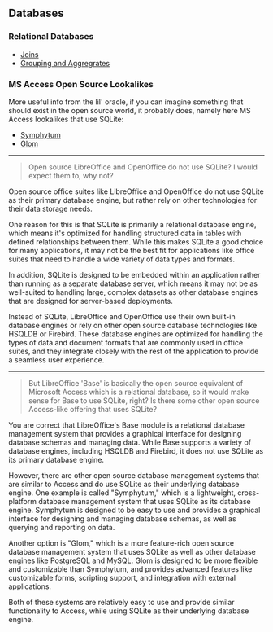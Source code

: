 ## Databases 

### Relational Databases

- [Joins](https://github.com/jonfernq/Learning/blob/main/Databases/Joins.md)
- [Grouping and Aggregrates](https://github.com/jonfernq/Learning/blob/main/Databases/GroupingAndAggregates.md) 

### MS Access Open Source Lookalikes

More useful info from the lil' oracle, if you can imagine something that should exist in the open source world, it probably does, namely here MS Access lookalikes that use SQLite: 

- [Symphytum](https://github.com/giowck/symphytum) 
- [Glom](https://www.osalt.com/glom) 

---
> Open source LibreOffice and OpenOffice do not use SQLite? I would expect them to, why not? 

Open source office suites like LibreOffice and OpenOffice do not use SQLite as their primary database engine, but rather rely on other technologies for their data storage needs.

One reason for this is that SQLite is primarily a relational database engine, which means it's optimized for handling structured data in tables with defined relationships between them. While this makes SQLite a good choice for many applications, it may not be the best fit for applications like office suites that need to handle a wide variety of data types and formats.

In addition, SQLite is designed to be embedded within an application rather than running as a separate database server, which means it may not be as well-suited to handling large, complex datasets as other database engines that are designed for server-based deployments.

Instead of SQLite, LibreOffice and OpenOffice use their own built-in database engines or rely on other open source database technologies like HSQLDB or Firebird. These database engines are optimized for handling the types of data and document formats that are commonly used in office suites, and they integrate closely with the rest of the application to provide a seamless user experience.

---
> But LibreOffice 'Base' is basically the open source equivalent of Microsoft Access which is a relational database, so it would make sense for Base to use SQLite, right? Is there some other open source Access-like offering that uses SQLite?  

You are correct that LibreOffice's Base module is a relational database management system that provides a graphical interface for designing database schemas and managing data. While Base supports a variety of database engines, including HSQLDB and Firebird, it does not use SQLite as its primary database engine.

However, there are other open source database management systems that are similar to Access and do use SQLite as their underlying database engine. One example is called "Symphytum," which is a lightweight, cross-platform database management system that uses SQLite as its database engine. Symphytum is designed to be easy to use and provides a graphical interface for designing and managing database schemas, as well as querying and reporting on data.

Another option is "Glom," which is a more feature-rich open source database management system that uses SQLite as well as other database engines like PostgreSQL and MySQL. Glom is designed to be more flexible and customizable than Symphytum, and provides advanced features like customizable forms, scripting support, and integration with external applications.

Both of these systems are relatively easy to use and provide similar functionality to Access, while using SQLite as their underlying database engine.


